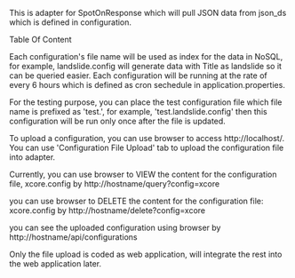 This is adapter for SpotOnResponse which will pull JSON data from json_ds which is defined in configuration.

Table Of Content

Each configuration's file name will be used as index for the data in NoSQL, for example, landslide.config will
generate data with Title as landslide so it can be queried easier. Each configuration will be running at the rate
of every 6 hours which is defined as cron sechedule in application.properties.

For the testing purpose, you can place the test configuration file which file name is prefixed as 'test.',
for example, 'test.landslide.config' then this configuration will be run only once after the file is updated.

To upload a configuration, you can use browser to access http://localhost/. You can use 'Configuration File Upload' tab to upload the configuration file into adapter.

Currently, you can use browser to VIEW the content for the configuration file, xcore.config by
http://hostname/query?config=xcore

you can use browser to DELETE the content for the configuration file: xcore.config by
http://hostname/delete?config=xcore

you can see the uploaded configuration using browser by
http://hostname/api/configurations

Only the file upload is coded as web application, will integrate the rest into the web application later.
